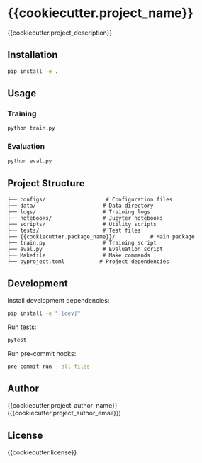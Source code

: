 # {{cookiecutter.project_name}}

{{cookiecutter.project_description}}

## Installation

```bash
pip install -e .
```

## Usage

### Training
```bash
python train.py
```

### Evaluation
```bash
python eval.py
```

## Project Structure

```
├── configs/                   # Configuration files
├── data/                     # Data directory
├── logs/                     # Training logs
├── notebooks/                # Jupyter notebooks
├── scripts/                  # Utility scripts
├── tests/                    # Test files
├── {{cookiecutter.package_name}}/           # Main package
├── train.py                  # Training script
├── eval.py                   # Evaluation script
├── Makefile                  # Make commands
└── pyproject.toml           # Project dependencies
```

## Development

Install development dependencies:
```bash
pip install -e ".[dev]"
```

Run tests:
```bash
pytest
```

Run pre-commit hooks:
```bash
pre-commit run --all-files
```

## Author

{{cookiecutter.project_author_name}} ({{cookiecutter.project_author_email}})

## License

{{cookiecutter.license}}